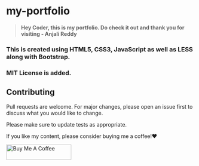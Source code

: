 # my-portfolio

> **Hey Coder, this is my portfolio. Do check it out and thank you for visiting - Anjali Reddy**

### This is created using HTML5, CSS3, JavaScript as well as LESS along with Bootstrap.

### MIT License is added.

## Contributing

Pull requests are welcome. For major changes, please open an issue first to discuss what you would like to change.

Please make sure to update tests as appropriate.

If you like my content, please consider buying me a coffee!❤️ 

<a href="https://www.buymeacoffee.com/reddyanjali" target="_blank"><img src="https://cdn.buymeacoffee.com/buttons/default-orange.png" alt="Buy Me A Coffee" height="41" width="174"></a>
